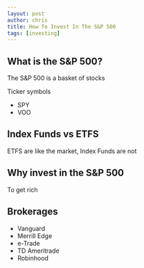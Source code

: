 ```yaml
---
layout: post
author: chris
title: How To Invest In The S&P 500
tags: [investing]
---
```

## What is the S&P 500?

The S&P 500 is a basket of stocks

Ticker symbols
* SPY
* VOO

## Index Funds vs ETFS

ETFS are like the market, Index Funds are not

## Why invest in the S&P 500

To get rich

## Brokerages

* Vanguard
* Merrill Edge
* e-Trade
* TD Ameritrade
* Robinhood

